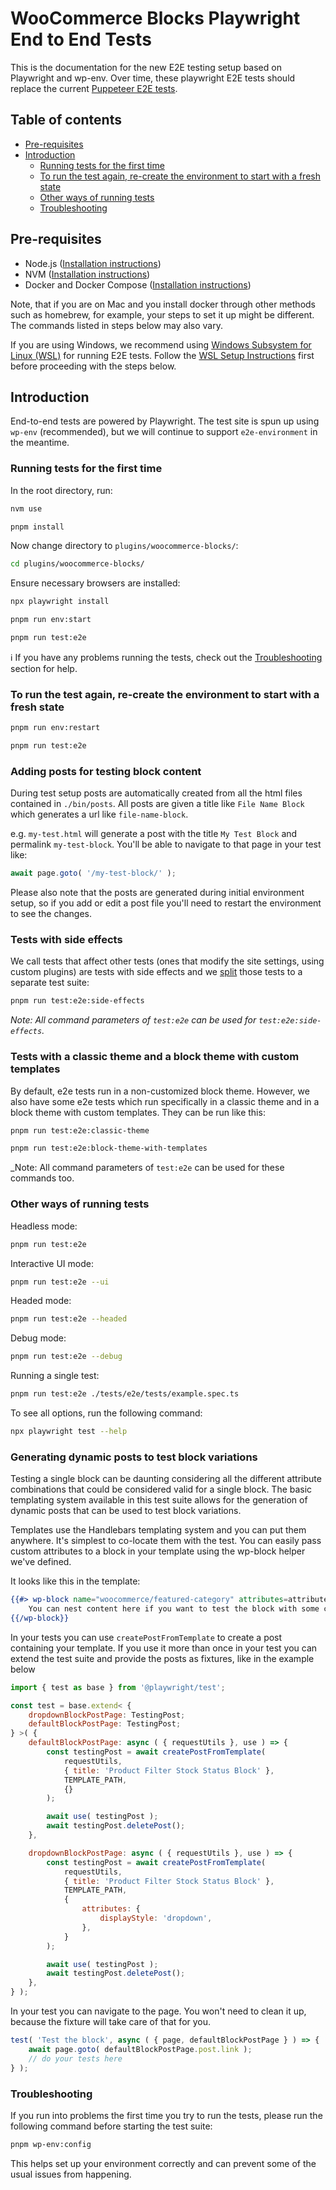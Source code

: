 # WooCommerce Blocks Playwright End to End Tests

This is the documentation for the new E2E testing setup based on Playwright and wp-env. Over time, these playwright E2E tests should replace the current [Puppeteer E2E tests](../e2e-jest/).

## Table of contents <!-- omit in toc -->

-   [Pre-requisites](#pre-requisites)
-   [Introduction](#introduction)
    -   [Running tests for the first time](#running-tests-for-the-first-time)
    -   [To run the test again, re-create the environment to start with a fresh state](#to-run-the-test-again-re-create-the-environment-to-start-with-a-fresh-state)
    -   [Other ways of running tests](#other-ways-of-running-tests)
    -   [Troubleshooting](#troubleshooting)

## Pre-requisites

-   Node.js ([Installation instructions](https://nodejs.org/en/download/))
-   NVM ([Installation instructions](https://github.com/nvm-sh/nvm))
-   Docker and Docker Compose ([Installation instructions](https://docs.docker.com/engine/install/))

Note, that if you are on Mac and you install docker through other methods such as homebrew, for example, your steps to set it up might be different. The commands listed in steps below may also vary.

If you are using Windows, we recommend using [Windows Subsystem for Linux (WSL)](https://docs.microsoft.com/en-us/windows/wsl/) for running E2E tests. Follow the [WSL Setup Instructions](../tests/e2e-jest/WSL_SETUP_INSTRUCTIONS.md) first before proceeding with the steps below.

## Introduction

End-to-end tests are powered by Playwright. The test site is spun up using `wp-env` (recommended), but we will continue to support `e2e-environment` in the meantime.

### Running tests for the first time

In the root directory, run:

```sh
nvm use
```

```sh
pnpm install
```

Now change directory to `plugins/woocommerce-blocks/`:

```sh
cd plugins/woocommerce-blocks/
```

Ensure necessary browsers are installed:

```sh
npx playwright install
```

```sh
pnpm run env:start
```

```sh
pnpm run test:e2e
```

ℹ️ If you have any problems running the tests, check out the [Troubleshooting](#troubleshooting) section for help.

### To run the test again, re-create the environment to start with a fresh state

```sh
pnpm run env:restart
```

```sh
pnpm run test:e2e
```

### Adding posts for testing block content

During test setup posts are automatically created from all the html files contained in `./bin/posts`. All posts are given a title like `File Name Block` which generates a url like `file-name-block`.

e.g. `my-test.html` will generate a post with the title `My Test Block` and permalink `my-test-block`. You'll be able to navigate to that page in your test like:

```ts
await page.goto( '/my-test-block/' );
```

Please also note that the posts are generated during initial environment setup, so if you add or edit a post file you'll need to restart the environment to see the changes.

### Tests with side effects

We call tests that affect other tests (ones that modify the site settings, using custom plugins) are tests with side effects and we [split](https://github.com/woocommerce/woocommerce-blocks/pull/10508) those tests to a separate test suite:

```sh
pnpm run test:e2e:side-effects
```

_Note: All command parameters of `test:e2e` can be used for
`test:e2e:side-effects`._

### Tests with a classic theme and a block theme with custom templates

By default, e2e tests run in a non-customized block theme. However, we also have some e2e tests which run specifically in a classic theme and in a block theme with custom templates. They can be run like this:

```sh
pnpm run test:e2e:classic-theme
```

```sh
pnpm run test:e2e:block-theme-with-templates
```

\_Note: All command parameters of `test:e2e` can be used for these commands too.

### Other ways of running tests

Headless mode:

```sh
pnpm run test:e2e
```

Interactive UI mode:

```sh
pnpm run test:e2e --ui
```

Headed mode:

```sh
pnpm run test:e2e --headed
```

Debug mode:

```sh
pnpm run test:e2e --debug
```

Running a single test:

```sh
pnpm run test:e2e ./tests/e2e/tests/example.spec.ts
```

To see all options, run the following command:

```sh
npx playwright test --help
```

### Generating dynamic posts to test block variations

Testing a single block can be daunting considering all the different attribute combinations that could be
considered valid for a single block. The basic templating system available in this test suite allows for
the generation of dynamic posts that can be used to test block variations.

Templates use the Handlebars templating system and you can put them anywhere. It's simplest to co-locate them
with the test. You can easily pass custom attributes to a block in your template using the wp-block helper
we've defined.

It looks like this in the template:

```handlebars
{{#> wp-block name="woocommerce/featured-category" attributes=attributes /}}
    You can nest content here if you want to test the block with some content.
{{/wp-block}}
```

In your tests you can use `createPostFromTemplate` to create a post containing your template. If you use it
more than once in your test you can extend the test suite and provide the posts as fixtures, like in the example
below

```js
import { test as base } from '@playwright/test';

const test = base.extend< {
	dropdownBlockPostPage: TestingPost;
	defaultBlockPostPage: TestingPost;
} >( {
	defaultBlockPostPage: async ( { requestUtils }, use ) => {
		const testingPost = await createPostFromTemplate(
			requestUtils,
			{ title: 'Product Filter Stock Status Block' },
			TEMPLATE_PATH,
			{}
		);

		await use( testingPost );
		await testingPost.deletePost();
	},

	dropdownBlockPostPage: async ( { requestUtils }, use ) => {
		const testingPost = await createPostFromTemplate(
			requestUtils,
			{ title: 'Product Filter Stock Status Block' },
			TEMPLATE_PATH,
			{
				attributes: {
					displayStyle: 'dropdown',
				},
			}
		);

		await use( testingPost );
		await testingPost.deletePost();
	},
} );
```

In your test you can navigate to the page. You won't need to clean it up, because
the fixture will take care of that for you.

```js
test( 'Test the block', async ( { page, defaultBlockPostPage } ) => {
	await page.goto( defaultBlockPostPage.post.link );
	// do your tests here
} );
```

### Troubleshooting

If you run into problems the first time you try to run the tests, please run the following command before starting the test suite:

```sh
pnpm wp-env:config
```

This helps set up your environment correctly and can prevent some of the usual issues from happening.
